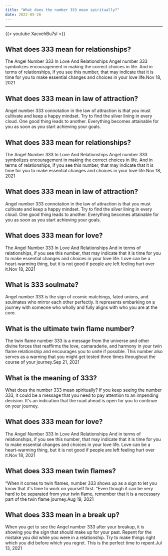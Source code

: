 ```yaml
---
title: "What does the number 333 mean spiritually?"
date: 2022-05-26
---
```


---
{{< youtube XacxehBu7sI >}}
## What does 333 mean for relationships?
The Angel Number 333 In Love And Relationships Angel number 333 symbolizes encouragement in making the correct choices in life. And in terms of relationships, if you see this number, that may indicate that it is time for you to make essential changes and choices in your love life.Nov 18, 2021

## What does 333 mean in law of attraction?
Angel number 333 connotation in the law of attraction is that you must cultivate and keep a happy mindset. Try to find the silver lining in every cloud. One good thing leads to another. Everything becomes attainable for you as soon as you start achieving your goals.

## What does 333 mean for relationships?
The Angel Number 333 In Love And Relationships Angel number 333 symbolizes encouragement in making the correct choices in life. And in terms of relationships, if you see this number, that may indicate that it is time for you to make essential changes and choices in your love life.Nov 18, 2021

## What does 333 mean in law of attraction?
Angel number 333 connotation in the law of attraction is that you must cultivate and keep a happy mindset. Try to find the silver lining in every cloud. One good thing leads to another. Everything becomes attainable for you as soon as you start achieving your goals.

## What does 333 mean for love?
The Angel Number 333 In Love And Relationships And in terms of relationships, if you see this number, that may indicate that it is time for you to make essential changes and choices in your love life. Love can be a heart-warming thing, but it is not good if people are left feeling hurt over it.Nov 18, 2021

## What is 333 soulmate?
Angel number 333 is the sign of cosmic matchings, fated unions, and soulmates who mirror each other perfectly. It represents embarking on a journey with someone who wholly and fully aligns with who you are at the core.

## What is the ultimate twin flame number?
The twin flame number 333 is a message from the universe and other divine forces that reaffirms the love, camaraderie, and harmony in your twin flame relationship and encourages you to unite if possible. This number also serves as a warning that you might get tested three times throughout the course of your journey.Sep 21, 2021

## What is the meaning of 333?
What does the number 333 mean spiritually? If you keep seeing the number 333, it could be a message that you need to pay attention to an impending decision. It's an indication that the road ahead is open for you to continue on your journey.

## What does 333 mean for love?
The Angel Number 333 In Love And Relationships And in terms of relationships, if you see this number, that may indicate that it is time for you to make essential changes and choices in your love life. Love can be a heart-warming thing, but it is not good if people are left feeling hurt over it.Nov 18, 2021

## What does 333 mean twin flames?
“When it comes to twin flames, number 333 shows up as a sign to let you know that it's time to work on yourself first. “Even though it can be very hard to be separated from your twin flame, remember that it is a necessary part of the twin flame journey.Aug 19, 2021

## What does 333 mean in a break up?
When you get to see the Angel number 333 after your breakup, it is showing you the sign that should make up for your past. Repent for the mistake you did while you were in a relationship. Try to make things right which you did before which you regret. This is the perfect time to repent.Jul 13, 2021

